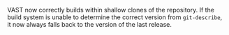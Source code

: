 VAST now correctly builds within shallow clones of the repository. If the build
system is unable to determine the correct version from `git-describe`, it now
always falls back to the version of the last release.
